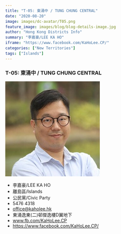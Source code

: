 ```yaml
---
title: "T-05: 東涌中 / TUNG CHUNG CENTRAL"
date: "2020-08-20"
image: images/dc-avatar/T05.png
feature_image: images/blog/blog-details-image.jpg
author: "Hong Kong Districts Info"
summary: "李嘉豪/LEE KA HO"
iframe: "https://www.facebook.com/KaHoLee.CP/"
categories: ["New Territories"]
tags: ["Islands"]
---
```


### T-05: 東涌中 / TUNG CHUNG CENTRAL  
![](/images/dc-avatar/T05.png)  

 - 李嘉豪/LEE KA HO  
 - 離島區/Islands  
 - 公民黨/Civic Party  
 - 5476 4318  
 - office@kaholee.hk  
 - 東涌逸東(二)邨傑逸樓D翼地下  
 - www.fb.com/KaHoLee.CP  
 - https://www.facebook.com/KaHoLee.CP/
